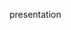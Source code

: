 <style> 

  .dropbtn {
    background-color: #4CAF50;
    color: white;
    padding: 16px;
    font-size: 16px;
    border: none;
    cursor: pointer;
}

.dropbtn:hover, .dropbtn:focus {
    background-color: #3e8e41;
}

.dropdown {
    float: right;
    position: relative;
    display: inline-block;
    
}

.dropdown-content {
    display: none;
    position: absolute;
    background-color: #f1f1f1;
    min-width: 160px;
    overflow: auto;
    box-shadow: 0px 8px 16px 0px rgba(0,0,0,0.2);
    right: 0;
    z-index: 1;
}

.dropdown-content a {
    color: black;
    padding: 12px 16px;
    text-decoration: none;
    display: block;
}

.dropdown a:hover {background-color: #ddd}

.show {display:block;}
}

</style>
presentation
